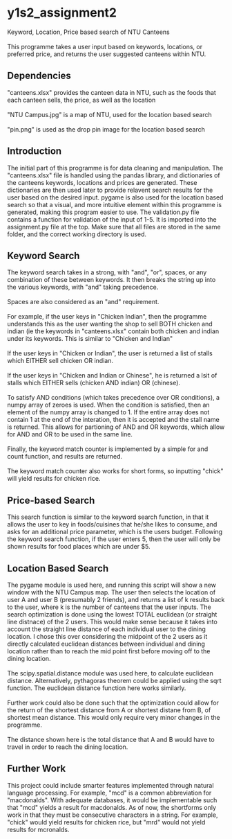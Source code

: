 # y1s2_assignment2
Keyword, Location, Price based search of NTU Canteens <br/>
<br/>
This programme takes a user input based on keywords, locations, or preferred price, and returns the user suggested canteens within NTU.


## Dependencies
"canteens.xlsx" provides the canteen data in NTU, such as the foods that each canteen sells, the price, as well as the location <br/>
<br/>
"NTU Campus.jpg" is a map of NTU, used for the location based search <br/>
<br/>
"pin.png" is used as the drop pin image for the location based search

## Introduction
The initial part of this programme is for data cleaning and manipulation. The "canteens.xlsx" file is handled using the pandas library, and dictionaries of the canteens keywords, locations and prices are generated. These dictionaries are then used later to provide relavent search results for the user based on the desired input. pygame is also used for the location based search so that a visual, and more intuitive element within this programme is generated, making this program easier to use. The validation.py file contains a function for validation of the input of 1-5. It is imported into the assignment.py file at the top. Make sure that all files are stored in the same folder, and the correct working directory is used. 

## Keyword Search
The keyword search takes in a strong, with "and", "or", spaces, or any combination of these between keywords. It then breaks the string up into the various keywords, with "and" taking precedence. <br/>
<br/>
Spaces are also considered as an "and" requirement. <br/>
<br/>
For example, if the user keys in "Chicken Indian", then the programme understands this as the user wanting the shop to sell BOTH chicken and indian (ie the keywords in "canteens.xlsx" contain both chicken and indian under its keywords. This is similar to "Chicken and Indian" <br/>
<br/>
If the user keys in "Chicken or Indian", the user is returned a list of stalls which EITHER sell chicken OR indian. <br/>
<br/>
If the user keys in "Chicken and Indian or Chinese", he is returned a lsit of stalls which EITHER sells (chicken AND indian) OR (chinese).<br/>
<br/>
To satisfy AND conditions (which takes precedence over OR conditions), a numpy array of zeroes is used. When the condition is satisfied, then an element of the numpy array is changed to 1. If the entire array does not contain 1 at the end of the interation, then it is accepted and the stall name is returned. This allows for partioning of AND and OR keywords, which allow for AND and OR to be used in the same line. <br/>
<br/>
Finally, the keyword match counter is implemented by a simple for and count function, and results are returned. <br/>
<br/>
The keyword match counter also works for short forms, so inputting "chick" will yield results for chicken rice.

## Price-based Search
This search function is similar to the keyword search function, in that it allows the user to key in foods/cuisines that he/she likes to consume, and asks for an additional price parameter, which is the users budget. Following the keyword search function, if the user enters 5, then the user will only be shown results for food places which are under $5.

## Location Based Search
The pygame module is used here, and running this script will show a new window with the NTU Campus map. The user then selects the location of user A and user B (presumably 2 friends), and returns a list of k results back to the user, where k is the number of canteens that the user inputs. The search optimization is done using the lowest TOTAL euclidean (or straight line distnace) of the 2 users. This would make sense because it takes into account the straight line distance of each individual user to the dining location. I chose this over considering the midpoint of the 2 users as it directly calculated euclidean distances between individual and dining location rather than to reach the mid point first before moving off to the dining location.<br/>
<br/>
The scipy.spatial.distance module was used here, to calculate euclidean distance. Alternatively, pythagoras theorem could be applied using the sqrt function. The euclidean distance function here works similarly. <br/>
<br/>
Further work could also be done such that the optimization could allow for the return of the shortest distance from A or shortest distane from B, of shortest mean distance. This would only require very minor changes in the programme. <br/>
<br/>
The distance shown here is the total distance that A and B would have to travel in order to reach the dining location. 

## Further Work
This project could include smarter features implemented through natural language processing. For example, "mcd" is a common abbreviation for "macdonalds". With adequate databases, it would be implementable such that "mcd" yields a result for macdonalds. As of now, the shortforms only work in that they must be consecutive characters in a string. For example, "chick" would yield results for chicken rice, but "mrd" would not yield results for mcronalds.

